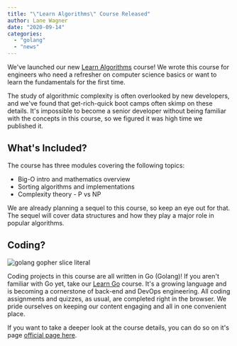 ```yaml
---
title: "\"Learn Algorithms\" Course Released"
author: Lane Wagner
date: "2020-09-14"
categories: 
  - "golang"
  - "news"
---
```


We've launched our new [Learn Algorithms](https://boot.dev/courses/learn-algorithms) course! We wrote this course for engineers who need a refresher on computer science basics or want to learn the fundamentals for the first time.

The study of algorithmic complexity is often overlooked by new developers, and we've found that get-rich-quick boot camps often skimp on these details. It's impossible to become a senior developer without being familiar with the concepts in this course, so we figured it was high time we published it.

## What's Included?

The course has three modules covering the following topics:

- Big-O intro and mathematics overview
- Sorting algorithms and implementations
- Complexity theory - P vs NP

We are already planning a sequel to this course, so keep an eye out for that. The sequel will cover data structures and how they play a major role in popular algorithms.

## Coding?

![golang gopher slice literal](/img/800/Go_Lang_Gopher.jpg)

Coding projects in this course are all written in Go (Golang)! If you aren't familiar with Go yet, take our [Learn Go](https://boot.dev/go-mastery/) course. It's a growing language and is becoming a cornerstone of back-end and DevOps engineering. All coding assignments and quizzes, as usual, are completed right in the browser. We pride ourselves on keeping our content engaging and all in one convenient place.

If you want to take a deeper look at the course details, you can do so on it's page [official page here](https://boot.dev/big-o-algorithms/).
